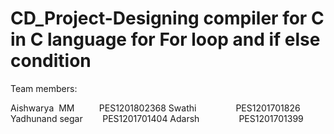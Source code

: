 # CD_Project-Designing compiler for C in C language for For loop and if else condition

Team members:

Aishwarya  MM          PES1201802368
Swathi                 PES1201701826 
Yadhunand segar        PES1201701404
Adarsh                 PES1201701399
